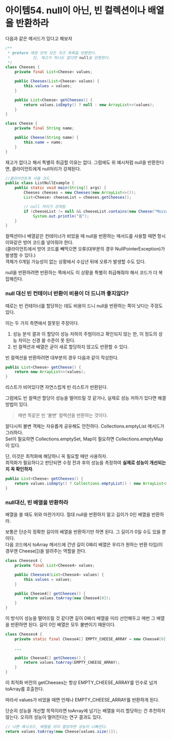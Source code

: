 # 아이템54. null이 아닌, 빈 컬렉션이나 배열을 반환하라

다음과 같은 메서드가 있다고 해보자

```java
/**
 * @return 매장 안의 모든 치즈 목록을 반환한다.
 *          단, 재고가 하나도 없다면 null을 반환한다.
 */
class Cheeses {
    private final List<Cheese> values;

    public Cheeses(List<Cheese> values) {
        this.values = values;
    }

    public List<Cheese> getCheeses() {
        return values.isEmpty() ? null : new ArrayList<>(values);
    }
}

class Cheese {
    private final String name;

    public Cheese(String name) {
        this.name = name;
    }
}
```

재고가 없다고 해서 특별히 취급할 이유는 없다. 그럼에도 위 예시처럼 null을 반환한다면, 클라이언트에게 null처리가 강제된다.

```java
//클라이언트측 사용 코드
public class ListNullExample {
    public static void main(String[] args) {
        Cheeses cheeses = new Cheeses(new ArrayList<>());
        List<Cheese> cheeseList = cheeses.getCheeses();

        // null 처리가 강제됨
        if (cheeseList != null && cheeseList.contains(new Cheese("Mozza")))
            System.out.println("음");
    }
}
```

컬렉션이나 배열같은 컨테이너가 비었을 때 null을 반환하는 메서드를 사용할 때면 항시 이와같은 방어 코드를 넣어줘야 한다.   
(클라이언트에서 방어 코드를 빼먹으면 오류(대부분의 경우 NullPointerException)가 발생할 수 있다.)   
객체가 0개일 가능성이 없는 상황에서 수십년 뒤에 오류가 발생할 수도 있다.

null을 반환하려면 반환하는 쪽에서도 이 상황을 특별히 취급해줘야 해서 코드가 더 복잡해진다.

### null 대신 빈 컨테이너 반환이 비용이 더 드니까 좋지않다?

때로는 빈 컨테이너를 할당하는 데도 비용이 드니 null을 반환하는 쪽이 낫다는 주장도 있다.

이는 두 가지 측면에서 잘못된 주장이다.
1. 성능 분석 결과 이 할당이 성능 저하의 주범이라고 확인되지 않는 한, 이 정도의 성능 차이는 신경 쓸 수준이 못 된다.
2. 빈 컬렉션과 배열은 굳이 새로 할당하지 않고도 반환할 수 있다.

빈 컬렉션을 반환하려면 대부분의 경우 다음과 같이 작성한다.

```java
public List<Cheese> getCheese() {
    return new ArrayList<>(values);
}
```

리스트가 비어있다면 자연스럽게 빈 리스트가 반환된다.

그럼에도 빈 컬렉션 할당이 성능을 떨어뜨릴 것 같거나, 실제로 성능 저하가 있다면 해결 방법이 있다.   

> 매번 똑같은 빈 '불변' 컬렉션을 반환하는 것이다.

알다시피 불변 객체는 자유롭게 공유해도 안전하다. Collections.emptyList 메서드가 그러하다.   
Set이 필요하면 Collections.emptySet, Map이 필요하면 Collections.emptyMap 이 있다.

단, 이것은 최적화에 해당하니 꼭 필요할 때만 사용하자.   
최적화가 필요하다고 판단되면 수정 전과 후의 성능을 측정하여 **실제로 성능이 개선되는지 꼭 확인하자**.

```java
public List<Cheese> getCheeses() {
    return values.isEmpty() ? Collections.emptyList() : new ArrayList<>(values);
}
```

### null대신, 빈 배열을 반환하라

배열을 쓸 때도 위와 마찬가지다. 절대 null을 반환하지 말고 길이가 0인 배열을 반환하라.

보통은 단순히 정확한 길이의 배열을 반환하기만 하면 된다. 그 길이가 0일 수도 있을 뿐이다.   
다음 코드에서 toArray 메서드에 건넨 길이 0짜리 배열은 우리가 원하는 반환 타입(이 경우엔 Cheese[])을 알려주는 역할을 한다.

```java
class Cheeses4 {
    private final List<Cheese4> values;

    public Cheeses4(List<Cheese4> values) {
        this.values = values;
    }

    public Cheese4[] getCheeses() {
        return values.toArray(new Cheese4[0]);
    }
}
```

이 방식이 성능을 떨어뜨릴 것 같다면 길이 0짜리 배열을 미리 선언해두고 매번 그 배열을 반환하면 된다. 길이 0인 배열은 모두 불변이기 때문이다.

```java
class Cheeses4 {
    private static final Cheese4[] EMPTY_CHEESE_ARRAY = new Cheese4[0];
    
    ...

    public Cheese4[] getCheeses() {
        return values.toArray(EMPTY_CHEESE_ARRAY);
    }
}
```

이 최적화 버전의 getCheeses는 항상 EMPTY_CHEESE_ARRAY를 인수로 넘겨 toArray를 호출한다.

따라서 values가 비었을 때면 언제나 EMPTY_CHEESE_ARRAY를 반환하게 된다.

단순히 성능을 개선할 목적이라면 toArray에 넘기는 배열을 미리 할당하는 건 추천하지 않는다. 오히려 성능이 떨어진다는 연구 결과도 있다.

```java
// 나쁜 예시코드, 배열을 미리 할당하면 성능이 나빠진다.
return values.toArray(new Cheese[values.size()]);
```